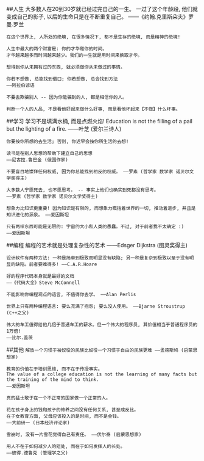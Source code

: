 ##人生
    大多数人在20到30岁就已经过完自己的一生。
    一过了这个年龄段, 他们就变成自己的影子, 以后的生命只是在不断重复自己。
    ——《约翰.克里斯朵夫》罗曼.罗兰

`在这个世界上, 人所处的绝境, 在很多情况下, 都不是生存的绝境, 而是精神的绝境!`

    人生中最大的两个财富是: 你的才华和你的时间。
    才华越来越多而时间越来越少。我们的一生就是用时间来换取才华。

`想得到你从未拥有过的东西, 就必须做你从未做过的事情。`

    你若不想做, 总能找到借口; 你若想做, 总会找到方法
    ——阿拉伯谚语

`不要去欺骗别人 -- 因为你能骗到的人, 都是相信你的人。`

`判断一个人的人品, 不是看他好起来做什么好事, 而是看他坏起来【不做】什么坏事。`

##学习
    学习不是填满水桶, 而是点燃火焰!
    Education is not the filling of a pail but the lighting of a fire.
    ——叶芝 (爱尔兰诗人)

`你要按你所想的去生活; 否则, 你迟早会按你所生活的去想!`

    读书是在别人思想的帮助下建立自己的思想
    ——尼古拉.鲁巴金 (俄国作家)

`不要盲目地崇拜任何权威, 因为你总能找到相反的权威。
——罗素 (哲学家 数学家 诺贝尔文学奖得主)`

    大多数人宁愿死去, 也不愿思考。 -- 事实上他们也确实到死都没有思考。
    ——罗素 (哲学家 数学家 诺贝尔文学奖得主)

`想象力比知识更重要! 因为知识是有限的, 而想象力概括着世界的一切, 推动着进步, 并且是知识进化的源泉。
——爱因斯坦`

    只有两样东西可能是无限的: 宇宙的大小和人类的愚蠢。不过, 对于前者我不太确定 :)
    ——爱因斯坦


##编程
    编程的艺术就是处理复杂性的艺术
    ——Edsger Dijkstra (图灵奖得主)

`设计软件有两种方法: 一种是简单到极致而明显没有缺陷; 另一种是复杂到极致以至于没有明显的缺陷。前者要难得多!
——C.A.R.Hoare`

    好的程序代码本身就是最好的文档
    ——《代码大全》Steve McConnell
`不能影响你编程观点的语言, 不值得你去学。
——Alan Perlis`

`世界上只有两种编程语言: 要么充满了抱怨; 要么没人使用。
——Bjarne Stroustrup (C++之父)`



    伟大的车工值得给他几倍于普通车工的薪水。但一个伟大的程序员, 其价值相当于普通程序员的1万倍!
    ——比尔.盖茨

##其他
`解放一个习惯于被奴役的民族比奴役一个习惯于自由的民族更难
——孟德斯鸠 (启蒙思想家)`

    教育的价值在于培训思维, 而不在于传授事实。
    The value of a college education is not the learning of many facts but the training of the mind to think.
    ——爱因斯坦
`真的猛士敢于在一个不正常的国家做一个正常的人。`

    花在孩子身上的钱和孩子的修养之间没有任何关系, 甚至成反比。
    在子女教育方面, 父母应该投入的是时间, 而不是金钱。
    ——大前研一 (日本经济评论家)

`雪崩时, 没有一片雪花觉得自己有责任。
——伏尔泰 (启蒙思想家)`

    用人不在于如何减少人的短处, 而在于如何发挥人的长处。
    ——彼得.德鲁克 (管理学之父)
